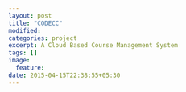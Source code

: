 ```yaml
---
layout: post
title: "CODECC"
modified:
categories: project
excerpt: A Cloud Based Course Management System
tags: []
image:
  feature:
date: 2015-04-15T22:38:55+05:30
---
```


